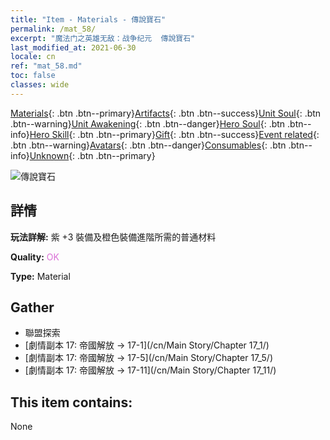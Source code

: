```yaml
---
title: "Item - Materials - 傳說寶石"
permalink: /mat_58/
excerpt: "魔法门之英雄无敌：战争纪元  傳說寶石"
last_modified_at: 2021-06-30
locale: cn
ref: "mat_58.md"
toc: false
classes: wide
---
```

 [Materials](/ItemsCN/){: .btn .btn--primary}[Artifacts](/ItemsCN/Artifacts/){: .btn .btn--success}[Unit Soul](/ItemsCN/UnitSoul/){: .btn .btn--warning}[Unit Awakening](/ItemsCN/UnitAwakening/){: .btn .btn--danger}[Hero Soul](/ItemsCN/HeroSoul/){: .btn .btn--info}[Hero Skill](/ItemsCN/HeroSkill/){: .btn .btn--primary}[Gift](/ItemsCN/Gift/){: .btn .btn--success}[Event related](/ItemsCN/Events/){: .btn .btn--warning}[Avatars](/ItemsCN/Avatars/){: .btn .btn--danger}[Consumables](/ItemsCN/Consumables/){: .btn .btn--info}[Unknown](/ItemsCN/Unknown/){: .btn .btn--primary}

 ![傳說寶石](/images/t/i_cailiao_baoshi2.png)

## 詳情
 **玩法詳解:** 紫 +3 裝備及橙色裝備進階所需的普通材料

 **Quality:** <span style="color: #DA70D6">OK</span>

 **Type:** Material

## Gather

*    聯盟探索 
*    [劇情副本 17: 帝國解放 -> 17-1](/cn/Main Story/Chapter 17_1/) 
*    [劇情副本 17: 帝國解放 -> 17-5](/cn/Main Story/Chapter 17_5/) 
*    [劇情副本 17: 帝國解放 -> 17-11](/cn/Main Story/Chapter 17_11/) 

## This item contains:

  None


